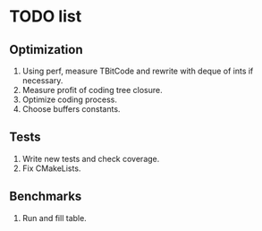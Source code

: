 # TODO list

## Optimization
1. Using perf, measure TBitCode and rewrite with deque of ints if necessary.
2. Measure profit of coding tree closure.
3. Optimize coding process.
4. Choose buffers constants.

## Tests
1. Write new tests and check coverage.
2. Fix CMakeLists.

## Benchmarks
1. Run and fill table.
